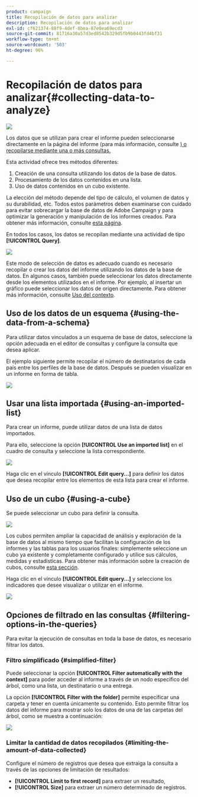 ```yaml
---
product: campaign
title: Recopilación de datos para analizar
description: Recopilación de datos para analizar
exl-id: cf621374-88f9-4def-8bea-87e0ea69ecd3
source-git-commit: 81716a30a57d3ed8542b329d5fb9b0443fd4bf31
workflow-type: tm+mt
source-wordcount: '503'
ht-degree: 96%

---
```


# Recopilación de datos para analizar{#collecting-data-to-analyze}

![](../../assets/common.svg)

Los datos que se utilizan para crear el informe pueden seleccionarse directamente en la página del informe (para más información, consulte [) o recopilarse mediante una o más consultas.](../../reporting/using/using-the-context.md)

Esta actividad ofrece tres métodos diferentes:

1. Creación de una consulta utilizando los datos de la base de datos.
1. Procesamiento de los datos contenidos en una lista.
1. Uso de datos contenidos en un cubo existente.

La elección del método depende del tipo de cálculo, el volumen de datos y su durabilidad, etc. Todos estos parámetros deben examinarse con cuidado para evitar sobrecargar la base de datos de Adobe Campaign y para optimizar la generación y manipulación de los informes creados. Para obtener más información, consulte [esta página](../../reporting/using/best-practices.md#optimizing-report-creation).

En todos los casos, los datos se recopilan mediante una actividad de tipo **[!UICONTROL Query]**.

![](assets/reporting_query_edit.png)

Este modo de selección de datos es adecuado cuando es necesario recopilar o crear los datos del informe utilizando los datos de la base de datos. En algunos casos, también puede seleccionar los datos directamente desde los elementos utilizados en el informe. Por ejemplo, al insertar un gráfico puede seleccionar los datos de origen directamente. Para obtener más información, consulte [Uso del contexto](../../reporting/using/using-the-context.md).

## Uso de los datos de un esquema {#using-the-data-from-a-schema}

Para utilizar datos vinculados a un esquema de base de datos, seleccione la opción adecuada en el editor de consultas y configure la consulta que desea aplicar.

El ejemplo siguiente permite recopilar el número de destinatarios de cada país entre los perfiles de la base de datos. Después se pueden visualizar en un informe en forma de tabla.

![](assets/reporting_query_from_schema.png)

## Usar una lista importada {#using-an-imported-list}

Para crear un informe, puede utilizar datos de una lista de datos importados.

Para ello, seleccione la opción **[!UICONTROL Use an imported list]** en el cuadro de consulta y seleccione la lista correspondiente.

![](assets/reporting_query_from_list.png)

Haga clic en el vínculo **[!UICONTROL Edit query...]** para definir los datos que desea recopilar entre los elementos de esta lista para crear el informe.

## Uso de un cubo {#using-a-cube}

Se puede seleccionar un cubo para definir la consulta.

![](assets/reporting_query_from_cube.png)

Los cubos permiten ampliar la capacidad de análisis y exploración de la base de datos al mismo tiempo que facilitan la configuración de los informes y las tablas para los usuarios finales: simplemente seleccione un cubo ya existente y completamente configurado y utilice sus cálculos, medidas y estadísticas. Para obtener más información sobre la creación de cubos, consulte [esta sección](../../reporting/using/about-cubes.md).

Haga clic en el vínculo **[!UICONTROL Edit query...]** y seleccione los indicadores que desee visualizar o utilizar en el informe.

![](assets/reporting_query_from_cube_edit_query.png)

## Opciones de filtrado en las consultas {#filtering-options-in-the-queries}

Para evitar la ejecución de consultas en toda la base de datos, es necesario filtrar los datos.

### Filtro simplificado {#simplified-filter}

Puede seleccionar la opción **[!UICONTROL Filter automatically with the context]** para poder acceder al informe a través de un nodo específico del árbol, como una lista, un destinatario o una entrega.

La opción **[!UICONTROL Filter with the folder]** permite especificar una carpeta y tener en cuenta únicamente su contenido. Esto permite filtrar los datos del informe para mostrar solo los datos de una de las carpetas del árbol, como se muestra a continuación:

![](assets/reporting_control_folder.png)

### Limitar la cantidad de datos recopilados {#limiting-the-amount-of-data-collected}

Configure el número de registros que desea que extraiga la consulta a través de las opciones de limitación de resultados:

* **[!UICONTROL Limit to first record]** para extraer un resultado,
* **[!UICONTROL Size]** para extraer un número determinado de registros.
